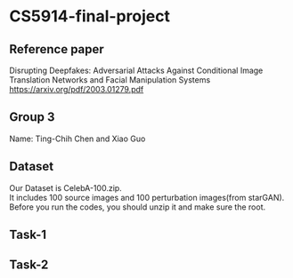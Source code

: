 # CS5914-final-project

## Reference paper  
Disrupting Deepfakes: Adversarial Attacks Against Conditional Image Translation Networks and Facial Manipulation Systems  
https://arxiv.org/pdf/2003.01279.pdf  

## Group 3  
Name: Ting-Chih Chen and Xiao Guo  

## Dataset  
Our Dataset is CelebA-100.zip.  
It includes 100 source images and 100 perturbation images(from starGAN).  
Before you run the codes, you should unzip it and make sure the root.  

## Task-1  

## Task-2  
